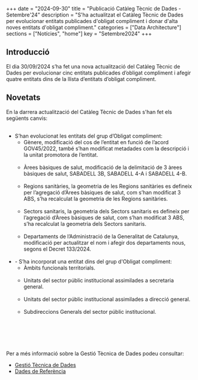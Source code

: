 +++
date        = "2024-09-30"
title       = "Publicació Catàleg Tècnic de Dades - Setembre'24"
description = "S'ha actualitzat el Catàleg Tècnic de Dades per evolucionar entitats publicades d'obligat compliment i donar d'alta noves entitats d'obligat compliment."
categories  = ["Data Architecture"]
sections    = ["Notícies", "home"]
key = "Setembre2024"
+++

## Introducció

El dia 30/09/2024 s’ha fet una nova actualització del Catàleg Tècnic de Dades per evolucionar cinc entitats publicades d’obligat compliment i afegir quatre entitats dins de la llista d’entitats d’obligat compliment.
 
## Novetats

En la darrera actualització del Catàleg Tècnic de Dades s'han fet els següents canvis:<br><br>

<ul>
<li> S’han evolucionat les entitats del grup d’Obligat compliment:<br>
    
<ul>
	<li>Gènere, modificació del cos de l’entitat en funció de l’acord GOV45/2022, també s’han modificat metadades com la descripció i la unitat promotora de l’entitat.</li><br>
	<li>Àrees bàsiques de salut, modificació de la delimitació de 3 àrees bàsiques de salut, SABADELL 3B, SABADELL 4-A i SABADELL 4-B.</li><br>
	<li>Regions sanitàries, la geometria de les Regions sanitàries es defineix per l’agregació d’Àrees bàsiques de salut, com s’han modificat 3 ABS, s’ha recalculat la geometria de les Regions sanitàries. </li><br>
	<li>Sectors sanitaris, la geometria dels Sectors sanitaris es defineix per l’agregació d’Àrees bàsiques de salut, com s’han modificat 3 ABS, s’ha recalculat la geometria dels Sectors sanitaris. </li><br>
	<li>Departaments de l’Administració de la Generalitat de Catalunya, modificació per actualitzar el nom i afegir dos departaments nous, segons el Decret 133/2024.</li><br>
</ul>
</li>

<li>- S’ha incorporat una entitat dins del grup d'Obligat compliment:<br>
<ul>
	<li>Àmbits funcionals territorials.</li><br>
	<li>Unitats del sector públic institucional assimilades a secretaria general.</li><br>
	<li>Unitats del sector públic institucional assimilades a direcció general.</li><br>
	<li>Subdireccions Generals del sector públic institucional.</li><br>
</ul>	
</li>
</ul>	
<br><br><br>

Per a més informació sobre la Gestió Tècnica de Dades podeu consultar:

* [Gestió Tècnica de Dades](https://canigo.ctti.gencat.cat/plataformes/dadesref/gestiodades/)
* [Dades de Referència](https://canigo.ctti.gencat.cat/plataformes/dadesref/dadesref/)

